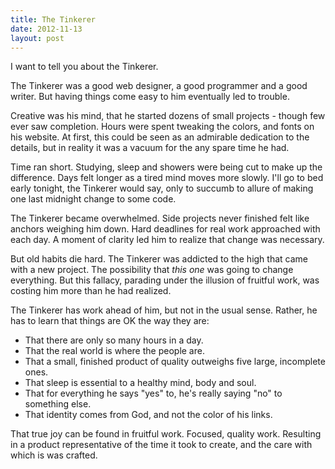 ```yaml
---
title: The Tinkerer
date: 2012-11-13
layout: post
---
```


I want to tell you about the Tinkerer.  

The Tinkerer was a good web designer, a good programmer and a good writer. But having things come easy to him eventually led to trouble. 

Creative was his mind, that he started dozens of small projects - though few ever saw completion. Hours were spent tweaking the colors, and fonts on his website. At first, this could be seen as an admirable dedication to the details, but in reality it was a vacuum for the any spare time he had.  

Time ran short. Studying, sleep and showers were being cut to make up the difference. Days felt longer as a tired mind moves more slowly. I'll go to bed early tonight, the Tinkerer would say, only to succumb to allure of making one last midnight change to some code. 

The Tinkerer became overwhelmed. Side projects never finished felt like anchors weighing him down. Hard deadlines for real work approached with each day. A moment of clarity led him to realize that change was necessary. 

But old habits die hard. The Tinkerer was addicted to the high that came with a new project. The possibility that *this one* was going to change everything. But this fallacy, parading under the illusion of fruitful work, was costing him more than he had realized.

The Tinkerer has work ahead of him, but not in the usual sense. Rather, he has to learn that things are OK the way they are:

- That there are only so many hours in a day.  
- That the real world is where the people are.  
- That a small, finished product of quality outweighs five large, incomplete ones.  
- That sleep is essential to a healthy mind, body and soul.  
- That for everything he says "yes" to, he's really saying "no" to something else.  
- That identity comes from God, and not the color of his links. 

That true joy can be found in fruitful work. Focused, quality work. Resulting in a product representative of the time it took to create, and the care with which is was crafted. 
